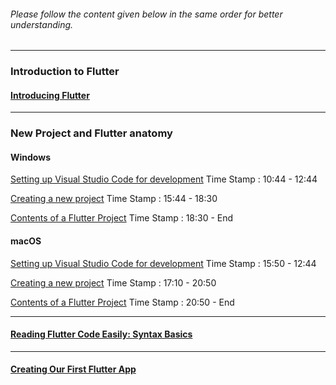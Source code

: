 
###### Please follow the content given below in the same order for better understanding.

----
### Introduction to Flutter
#### [Introducing Flutter](https://www.youtube.com/watch?v=fq4N0hgOWzU)

----
### New Project and Flutter anatomy
#### Windows

[Setting up Visual Studio Code for development](https://www.youtube.com/watch?v=EDlywQeg5Vs) Time Stamp : 10:44 - 12:44

[Creating a new project](https://www.youtube.com/watch?v=EDlywQeg5Vs) Time Stamp : 15:44 - 18:30


[Contents of a Flutter Project](https://www.youtube.com/watch?v=EDlywQeg5Vs) Time Stamp : 18:30 - End


#### macOS

[Setting up Visual Studio Code for development](https://www.youtube.com/watch?v=THsihXK1-14) Time Stamp : 15:50 - 12:44

[Creating a new project](https://www.youtube.com/watch?v=THsihXK1-14) Time Stamp : 17:10 - 20:50


[Contents of a Flutter Project](https://www.youtube.com/watch?v=THsihXK1-14) Time Stamp : 20:50 - End

-----

#### [Reading Flutter Code Easily: Syntax Basics](https://www.youtube.com/watch?v=ZlUDnC_9wmg)

-----

#### [Creating Our First Flutter App](https://www.youtube.com/watch?v=Xzjnqhu6SHM)
